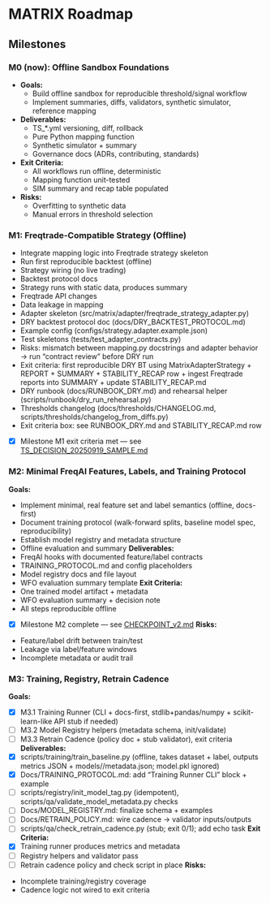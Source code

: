 # MATRIX Roadmap

## Milestones

### M0 (now): Offline Sandbox Foundations
- **Goals:**
  - Build offline sandbox for reproducible threshold/signal workflow
  - Implement summaries, diffs, validators, synthetic simulator, reference mapping
- **Deliverables:**
  - TS_*.yml versioning, diff, rollback
  - Pure Python mapping function
  - Synthetic simulator + summary
  - Governance docs (ADRs, contributing, standards)
- **Exit Criteria:**
  - All workflows run offline, deterministic
  - Mapping function unit-tested
  - SIM summary and recap table populated
- **Risks:**
  - Overfitting to synthetic data
  - Manual errors in threshold selection

### M1: Freqtrade-Compatible Strategy (Offline)
  - Integrate mapping logic into Freqtrade strategy skeleton
  - Run first reproducible backtest (offline)
  - Strategy wiring (no live trading)
  - Backtest protocol docs
  - Strategy runs with static data, produces summary
  - Freqtrade API changes
  - Data leakage in mapping
  - Adapter skeleton (src/matrix/adapter/freqtrade_strategy_adapter.py)
  - DRY backtest protocol doc (docs/DRY_BACKTEST_PROTOCOL.md)
  - Example config (configs/strategy.adapter.example.json)
  - Test skeletons (tests/test_adapter_contracts.py)
  - Risks: mismatch between mapping.py docstrings and adapter behavior → run “contract review” before DRY run
  - Exit criteria: first reproducible DRY BT using MatrixAdapterStrategy + REPORT + SUMMARY + STABILITY_RECAP row + ingest Freqtrade reports into SUMMARY + update STABILITY_RECAP.md
  - DRY runbook (docs/RUNBOOK_DRY.md) and rehearsal helper (scripts/runbook/dry_run_rehearsal.py)
  - Thresholds changelog (docs/thresholds/CHANGELOG.md, scripts/thresholds/changelog_from_diffs.py)
  - Exit criteria box: see RUNBOOK_DRY.md and STABILITY_RECAP.md row
  - [x] Milestone M1 exit criteria met — see [TS_DECISION_20250919_SAMPLE.md](docs/DECISIONS/TS_DECISION_20250919_SAMPLE.md)

### M2: Minimal FreqAI Features, Labels, and Training Protocol
**Goals:**
  - Implement minimal, real feature set and label semantics (offline, docs-first)
  - Document training protocol (walk-forward splits, baseline model spec, reproducibility)
  - Establish model registry and metadata structure
  - Offline evaluation and summary
**Deliverables:**
  - FreqAI hooks with documented feature/label contracts
  - TRAINING_PROTOCOL.md and config placeholders
  - Model registry docs and file layout
  - WFO evaluation summary template
**Exit Criteria:**
  - One trained model artifact + metadata
  - WFO evaluation summary + decision note
  - All steps reproducible offline
  - [x] Milestone M2 complete — see [CHECKPOINT_v2.md](docs/checkpoints/CHECKPOINT_v2.md)
**Risks:**
  - Feature/label drift between train/test
  - Leakage via label/feature windows
  - Incomplete metadata or audit trail

### M3: Training, Registry, Retrain Cadence
**Goals:**
  - [x] M3.1 Training Runner (CLI + docs-first, stdlib+pandas/numpy + scikit-learn-like API stub if needed)
  - [ ] M3.2 Model Registry helpers (metadata schema, init/validate)
  - [ ] M3.3 Retrain Cadence (policy doc + stub validator), exit criteria
**Deliverables:**
  - [x] scripts/training/train_baseline.py (offline, takes dataset + label, outputs metrics JSON + models/<tag>/metadata.json; model.pkl ignored)
  - [x] Docs/TRAINING_PROTOCOL.md: add “Training Runner CLI” block + example
  - [ ] scripts/registry/init_model_tag.py (idempotent), scripts/qa/validate_model_metadata.py checks
  - [ ] Docs/MODEL_REGISTRY.md: finalize schema + examples
  - [ ] Docs/RETRAIN_POLICY.md: wire cadence → validator inputs/outputs
  - [ ] scripts/qa/check_retrain_cadence.py (stub; exit 0/1); add echo task
**Exit Criteria:**
  - [x] Training runner produces metrics and metadata
  - [ ] Registry helpers and validator pass
  - [ ] Retrain cadence policy and check script in place
**Risks:**
  - Incomplete training/registry coverage
  - Cadence logic not wired to exit criteria
